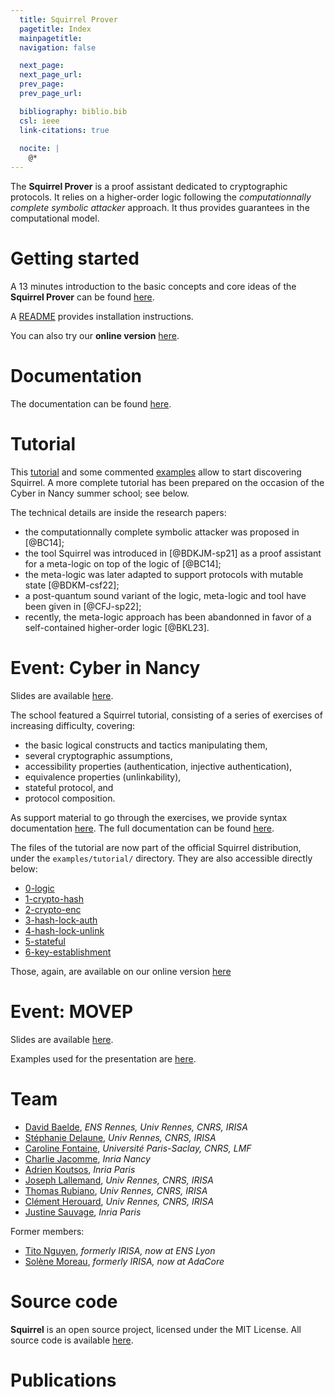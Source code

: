 ```yaml
---
  title: Squirrel Prover
  pagetitle: Index
  mainpagetitle:
  navigation: false

  next_page:
  next_page_url:
  prev_page:
  prev_page_url:

  bibliography: biblio.bib
  csl: ieee
  link-citations: true
 
  nocite: |
    @*
---
```


The **Squirrel Prover** is a proof assistant dedicated to
cryptographic protocols.
It relies on a higher-order logic
following the *computationnally complete symbolic attacker* approach.
It thus provides guarantees in the computational model.

# Getting started

A 13 minutes introduction to the basic concepts and core ideas of the **Squirrel Prover** can be found [here](https://www.youtube.com/watch?v=n-s_lGe44EM).

A [README](https://github.com/squirrel-prover/squirrel-prover/#readme)
provides installation instructions.

You can also try our **online version**
[here](https://squirrel-prover.github.io/jsquirrel/?open=0-logic.sp).

# Documentation

The documentation can be found
[here](https://squirrel-prover.github.io/documentation/).

# Tutorial

This [tutorial](https://squirrel-prover.github.io/documentation/tutorial.html) and some commented [examples](examples.html) allow to start discovering Squirrel.
A more complete tutorial has been prepared on the occasion of the
Cyber in Nancy summer school; see below.

The technical details are inside the research papers:

* the computationnally complete symbolic attacker was proposed in [@BC14];
* the tool Squirrel was introduced in [@BDKJM-sp21] as a proof assistant for
a meta-logic on top of the logic of [@BC14];
* the meta-logic was later adapted
  to support protocols with mutable state [@BDKM-csf22];
* a post-quantum sound variant of the logic, meta-logic and tool have been
  given in [@CFJ-sp22];
* recently, the meta-logic approach has been abandonned in favor of
  a self-contained higher-order logic [@BKL23].

# Event: Cyber in Nancy

Slides are available [here](nancy22.pdf).

The school featured a Squirrel tutorial, consisting of a series of
exercises of increasing difficulty, covering:

* the basic logical constructs and tactics manipulating them,
* several cryptographic assumptions,
* accessibility properties (authentication, injective authentication),
* equivalence properties (unlinkability),
* stateful protocol, and
* protocol composition.

As support material to go through the exercises, we provide
syntax documentation [here](doc-nancy.html).
The full documentation can be found [here](https://squirrel-prover.github.io/documentation/).

The files of the tutorial are now part of the official Squirrel
distribution, under the `examples/tutorial/` directory.
They are also accessible directly below:

- [0-logic](files/0-logic.sp)
- [1-crypto-hash](files/1-crypto-hash.sp)
- [2-crypto-enc](files/2-crypto-enc.sp)
- [3-hash-lock-auth](files/3-hash-lock-auth.sp)
- [4-hash-lock-unlink](files/4-hash-lock-unlink.sp)
- [5-stateful](files/5-stateful.sp)
- [6-key-establishment](files/6-key-establishment.sp)

Those, again, are available on our online version [here](https://squirrel-prover.github.io/jsquirrel/?open=0-logic.sp)

# Event: MOVEP

Slides are available [here](movep.pdf).

Examples used for the presentation are [here](examples.html).

# Team

 * [David Baelde](http://www.lsv.fr/~baelde/), _ENS Rennes, Univ Rennes, CNRS, IRISA_
 * [Stéphanie Delaune](http://people.irisa.fr/Stephanie.Delaune/), _Univ Rennes, CNRS, IRISA_
 * [Caroline Fontaine](http://www.lsv.fr/~fontaine/index.html.fr), _Université Paris-Saclay, CNRS, LMF_
 * [Charlie Jacomme](https://charlie.jacomme.fr), _Inria Nancy_
 * [Adrien Koutsos](https://adrienkoutsos.fr/), _Inria Paris_
 * [Joseph Lallemand](https://people.irisa.fr/Joseph.Lallemand/), _Univ Rennes, CNRS, IRISA_
 * [Thomas Rubiano](https://people.irisa.fr/Thomas.Rubiano/), _Univ Rennes, CNRS, IRISA_
 * [Clément Herouard](https://people.irisa.fr/Clement.Herouard/), _Univ Rennes, CNRS, IRISA_
 * [Justine Sauvage](https://fr.linkedin.com/in/justine-sauvage-a05b35179), _Inria Paris_

Former members:

 * [Tito Nguyen](https://nguyentito.eu/), _formerly IRISA, now at ENS Lyon_
 * [Solène Moreau](https://pages.saclay.inria.fr/toccata/solene.moreau/), _formerly IRISA, now at AdaCore_


# Source code

**Squirrel** is an open source project, licensed under the MIT
License. All source code is available
[here](https://github.com/squirrel-prover/squirrel-prover/).

# Publications
